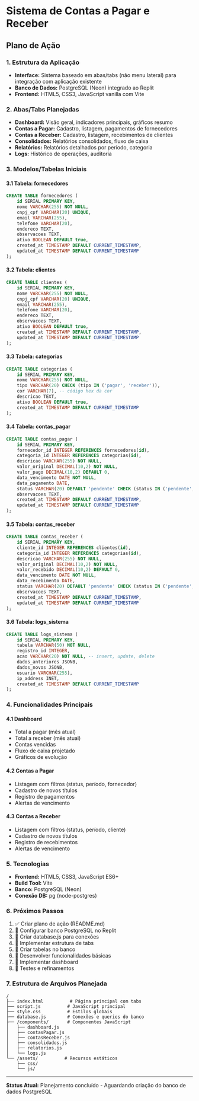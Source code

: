 
# Sistema de Contas a Pagar e Receber

## Plano de Ação

### 1. Estrutura da Aplicação
- **Interface:** Sistema baseado em abas/tabs (não menu lateral) para integração com aplicação existente
- **Banco de Dados:** PostgreSQL (Neon) integrado ao Replit
- **Frontend:** HTML5, CSS3, JavaScript vanilla com Vite

### 2. Abas/Tabs Planejadas
- **Dashboard:** Visão geral, indicadores principais, gráficos resumo
- **Contas a Pagar:** Cadastro, listagem, pagamentos de fornecedores
- **Contas a Receber:** Cadastro, listagem, recebimentos de clientes
- **Consolidados:** Relatórios consolidados, fluxo de caixa
- **Relatórios:** Relatórios detalhados por período, categoria
- **Logs:** Histórico de operações, auditoria

### 3. Modelos/Tabelas Iniciais

#### 3.1 Tabela: fornecedores
```sql
CREATE TABLE fornecedores (
    id SERIAL PRIMARY KEY,
    nome VARCHAR(255) NOT NULL,
    cnpj_cpf VARCHAR(20) UNIQUE,
    email VARCHAR(255),
    telefone VARCHAR(20),
    endereco TEXT,
    observacoes TEXT,
    ativo BOOLEAN DEFAULT true,
    created_at TIMESTAMP DEFAULT CURRENT_TIMESTAMP,
    updated_at TIMESTAMP DEFAULT CURRENT_TIMESTAMP
);
```

#### 3.2 Tabela: clientes
```sql
CREATE TABLE clientes (
    id SERIAL PRIMARY KEY,
    nome VARCHAR(255) NOT NULL,
    cnpj_cpf VARCHAR(20) UNIQUE,
    email VARCHAR(255),
    telefone VARCHAR(20),
    endereco TEXT,
    observacoes TEXT,
    ativo BOOLEAN DEFAULT true,
    created_at TIMESTAMP DEFAULT CURRENT_TIMESTAMP,
    updated_at TIMESTAMP DEFAULT CURRENT_TIMESTAMP
);
```

#### 3.3 Tabela: categorias
```sql
CREATE TABLE categorias (
    id SERIAL PRIMARY KEY,
    nome VARCHAR(255) NOT NULL,
    tipo VARCHAR(20) CHECK (tipo IN ('pagar', 'receber')),
    cor VARCHAR(7), -- código hex da cor
    descricao TEXT,
    ativo BOOLEAN DEFAULT true,
    created_at TIMESTAMP DEFAULT CURRENT_TIMESTAMP
);
```

#### 3.4 Tabela: contas_pagar
```sql
CREATE TABLE contas_pagar (
    id SERIAL PRIMARY KEY,
    fornecedor_id INTEGER REFERENCES fornecedores(id),
    categoria_id INTEGER REFERENCES categorias(id),
    descricao VARCHAR(255) NOT NULL,
    valor_original DECIMAL(10,2) NOT NULL,
    valor_pago DECIMAL(10,2) DEFAULT 0,
    data_vencimento DATE NOT NULL,
    data_pagamento DATE,
    status VARCHAR(20) DEFAULT 'pendente' CHECK (status IN ('pendente', 'pago', 'atrasado', 'cancelado')),
    observacoes TEXT,
    created_at TIMESTAMP DEFAULT CURRENT_TIMESTAMP,
    updated_at TIMESTAMP DEFAULT CURRENT_TIMESTAMP
);
```

#### 3.5 Tabela: contas_receber
```sql
CREATE TABLE contas_receber (
    id SERIAL PRIMARY KEY,
    cliente_id INTEGER REFERENCES clientes(id),
    categoria_id INTEGER REFERENCES categorias(id),
    descricao VARCHAR(255) NOT NULL,
    valor_original DECIMAL(10,2) NOT NULL,
    valor_recebido DECIMAL(10,2) DEFAULT 0,
    data_vencimento DATE NOT NULL,
    data_recebimento DATE,
    status VARCHAR(20) DEFAULT 'pendente' CHECK (status IN ('pendente', 'recebido', 'atrasado', 'cancelado')),
    observacoes TEXT,
    created_at TIMESTAMP DEFAULT CURRENT_TIMESTAMP,
    updated_at TIMESTAMP DEFAULT CURRENT_TIMESTAMP
);
```

#### 3.6 Tabela: logs_sistema
```sql
CREATE TABLE logs_sistema (
    id SERIAL PRIMARY KEY,
    tabela VARCHAR(50) NOT NULL,
    registro_id INTEGER,
    acao VARCHAR(20) NOT NULL, -- insert, update, delete
    dados_anteriores JSONB,
    dados_novos JSONB,
    usuario VARCHAR(255),
    ip_address INET,
    created_at TIMESTAMP DEFAULT CURRENT_TIMESTAMP
);
```

### 4. Funcionalidades Principais

#### 4.1 Dashboard
- Total a pagar (mês atual)
- Total a receber (mês atual)
- Contas vencidas
- Fluxo de caixa projetado
- Gráficos de evolução

#### 4.2 Contas a Pagar
- Listagem com filtros (status, período, fornecedor)
- Cadastro de novos títulos
- Registro de pagamentos
- Alertas de vencimento

#### 4.3 Contas a Receber
- Listagem com filtros (status, período, cliente)
- Cadastro de novos títulos
- Registro de recebimentos
- Alertas de vencimento

### 5. Tecnologias
- **Frontend:** HTML5, CSS3, JavaScript ES6+
- **Build Tool:** Vite
- **Banco:** PostgreSQL (Neon)
- **Conexão DB:** pg (node-postgres)

### 6. Próximos Passos
1. ✅ Criar plano de ação (README.md)
2. 🔄 Configurar banco PostgreSQL no Replit
3. 🔄 Criar database.js para conexões
4. 🔄 Implementar estrutura de tabs
5. 🔄 Criar tabelas no banco
6. 🔄 Desenvolver funcionalidades básicas
7. 🔄 Implementar dashboard
8. 🔄 Testes e refinamentos

### 7. Estrutura de Arquivos Planejada
```
/
├── index.html          # Página principal com tabs
├── script.js          # JavaScript principal
├── style.css          # Estilos globais
├── database.js        # Conexões e queries do banco
├── /components/       # Componentes JavaScript
│   ├── dashboard.js
│   ├── contasPagar.js
│   ├── contasReceber.js
│   ├── consolidados.js
│   ├── relatorios.js
│   └── logs.js
└── /assets/          # Recursos estáticos
    ├── css/
    └── js/
```

---

**Status Atual:** Planejamento concluído - Aguardando criação do banco de dados PostgreSQL
